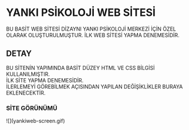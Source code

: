 <h1 >   YANKI PSİKOLOJİ WEB SİTESİ  </h1>

BU BASİT WEB SİTESİ DİZAYNI YANKI PSİKOLOJİ MERKEZİ İÇİN ÖZEL OLARAK OLUŞTURULMUŞTUR. İLK WEB SİTESİ YAPMA DENEMESİDİR.

<h2> DETAY </h2>

BU SİTENİN YAPIMINDA BASİT DÜZEY HTML VE CSS BİLGİSİ KULLANILMIŞTIR. </br>
İLK SİTE YAPMA DENEMESİDİR. </br>
İLERLEMEYİ GÖREBİLMEK AÇISINDAN YAPILAN DEĞİŞİKLİKLER BURAYA EKLENECEKTİR. </br>

<h3> SİTE GÖRÜNÜMÜ </h3>
![](yankiweb-screen.gif)



